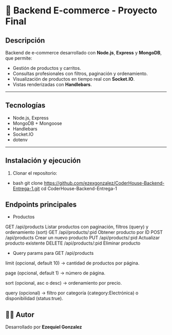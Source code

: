 # 🛒 Backend E-commerce - Proyecto Final

## Descripción
Backend de e-commerce desarrollado con **Node.js**, **Express** y **MongoDB**, que permite:

- Gestión de productos y carritos.
- Consultas profesionales con filtros, paginación y ordenamiento.
- Visualización de productos en tiempo real con **Socket.IO**.
- Vistas renderizadas con **Handlebars**.

---

## Tecnologías
- Node.js, Express
- MongoDB + Mongoose
- Handlebars
- Socket.IO
- dotenv

---

## Instalación y ejecución

1. Clonar el repositorio:
- bash
git clone https://github.com/ezexgonzalez/CoderHouse-Backend-Entrega-1.git
cd CoderHouse-Backend-Entrega-1

## Endpoints principales
- Productos

GET	/api/products	Listar productos con paginación, filtros (query) y ordenamiento (sort)
GET	/api/products/:pid	Obtener producto por ID
POST	/api/products	Crear un nuevo producto
PUT	/api/products/:pid	Actualizar producto existente
DELETE	/api/products/:pid	Eliminar producto

- Query params para GET /api/products

limit (opcional, default 10) → cantidad de productos por página.

page (opcional, default 1) → número de página.

sort (opcional, asc o desc) → ordenamiento por precio.

query (opcional) → filtro por categoría (category:Electrónica) o disponibilidad (status:true).

## 👨‍💻 Autor
Desarrollado por **Ezequiel Gonzalez**   